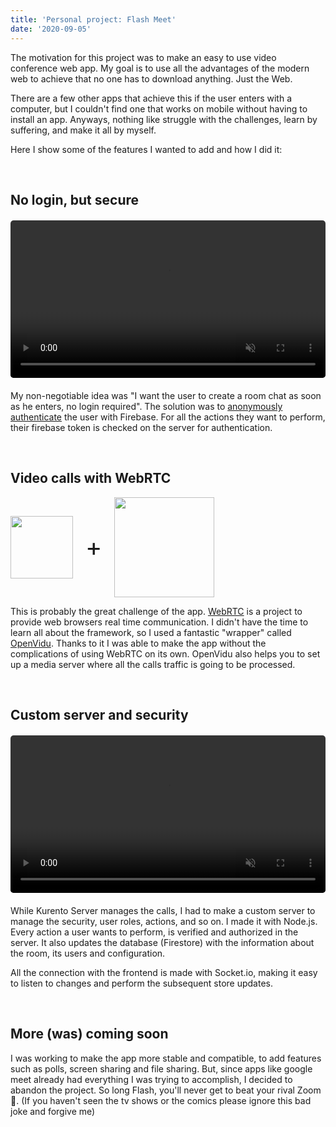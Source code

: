 ```yaml
---
title: 'Personal project: Flash Meet'
date: '2020-09-05'
---
```


The motivation for this project was to make an easy to use video conference web app. My goal is to use all the advantages of the modern web to achieve that no one has to download anything. Just the Web.

There are a few other apps that achieve this if the user enters with a computer, but I couldn't find one that works on mobile without having to install an app. Anyways, nothing like struggle with the challenges, learn by suffering, and make it all by myself.

Here I show some of the features I wanted to add and how I did it:

<br>

## No login, but secure
<figure class="video_container" style="width: 100%; max-width: 550px; margin: 20px 0;">
  <video muted="true" autoplay="true" loop style="width: 100%; border-radius: 5px;">
    <source src="/videos/flash-meet.mp4" type="video/mp4">
  </video>
</figure>

My non-negotiable idea was "I want the user to create a room chat as soon as he enters, no login required". The solution was to [anonymously authenticate](https://firebase.google.com/docs/auth/web/anonymous-auth) the user with Firebase. For all the actions they want to perform, their firebase token is checked on the server for authentication.

<br>

## Video calls with WebRTC
<div style="display: flex; align-items:center;">
  <img src="/images/logos/webrtc.svg" style="width: 100px">
  <div style="margin: 0 20px; font-size: 2.5rem;">+</div>
  <img src="/images/logos/openvidu.png" style="width: 160px">
</div> 

This is probably the great challenge of the app. [WebRTC](https://webrtc.org/) is a project to provide web browsers real time communication. I didn't have the time to learn all about the framework, so I used a fantastic "wrapper" called [OpenVidu](https://openvidu.io/). Thanks to it I was able to make the app without the complications of using WebRTC on its own. OpenVidu also helps you to set up a media server where all the calls traffic is going to be processed.

<br>

## Custom server and security
<figure class="video_container" style="width: 100%; max-width: 550px; margin: 20px 0;">
  <video muted="true" autoplay="true" loop style="width: 100%; border-radius: 5px;">
    <source src="/videos/flash-meet-security.mp4" type="video/mp4">
  </video>
</figure>

While Kurento Server manages the calls, I had to make a custom server to manage the security, user roles, actions, and so on. I made it with Node.js. Every action a user wants to perform, is verified and authorized in the server. It also updates the database (Firestore) with the information about the room, its users and configuration.

All the connection with the frontend is made with Socket.io, making it easy to listen to changes and perform the subsequent store updates.

<br>

## More (was) coming soon

I was working to make the app more stable and compatible, to add features such as polls, screen sharing and file sharing. But, since apps like google meet already had everything I was trying to accomplish, I decided to abandon the project. So long Flash, you'll never get to beat your rival Zoom 👊. (If you haven't seen the tv shows or the comics please ignore this bad joke and forgive me)